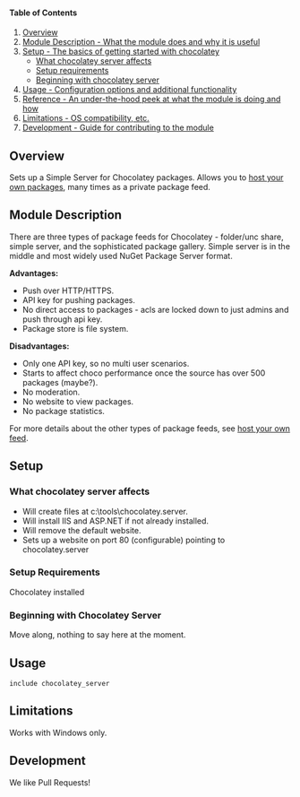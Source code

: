 #### Table of Contents

1. [Overview](#overview)
2. [Module Description - What the module does and why it is useful](#module-description)
3. [Setup - The basics of getting started with chocolatey](#setup)
    * [What chocolatey server affects](#what-chocolatey-server-affects)
    * [Setup requirements](#setup-requirements)
    * [Beginning with chocolatey server](#beginning-with-chocolatey-server)
4. [Usage - Configuration options and additional functionality](#usage)
5. [Reference - An under-the-hood peek at what the module is doing and how](#reference)
5. [Limitations - OS compatibility, etc.](#limitations)
6. [Development - Guide for contributing to the module](#development)

## Overview

Sets up a Simple Server for Chocolatey packages. Allows you to [host your own packages](https://github.com/chocolatey/choco/wiki/How-To-Host-Feed), many times as a private package feed.

## Module Description

There are three types of package feeds for Chocolatey - folder/unc share, simple server, and the sophisticated package gallery. Simple server is in the middle and most widely used NuGet Package Server format.

**Advantages:**
* Push over HTTP/HTTPS.
* API key for pushing packages.
* No direct access to packages - acls are locked down to just admins and push through api key.
* Package store is file system.

**Disadvantages:**
* Only one API key, so no multi user scenarios.
* Starts to affect choco performance once the source has over 500 packages (maybe?).
* No moderation.
* No website to view packages.
* No package statistics.

For more details about the other types of package feeds, see [host your own feed](https://github.com/chocolatey/choco/wiki/How-To-Host-Feed).

## Setup

### What chocolatey server affects

* Will create files at c:\tools\chocolatey.server.
* Will install IIS and ASP.NET if not already installed.
* Will remove the default website.
* Sets up a website on port 80 (configurable) pointing to chocolatey.server

### Setup Requirements

Chocolatey installed

### Beginning with Chocolatey Server

Move along, nothing to say here at the moment.

## Usage

    include chocolatey_server

## Limitations

Works with Windows only.

## Development

We like Pull Requests!
